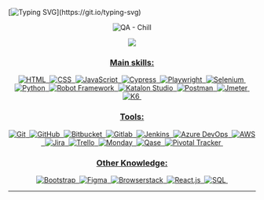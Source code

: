  
[![Typing SVG](https://readme-typing-svg.herokuapp.com/?color=99004a&size=35&center=true&vCenter=true&width=1000&lines=Hi+There,+My+name+is+Sylvia+Avelar+;I'm+a+Quality+Assurance+Analyst;+and+I'm+studying+Computer+Engineering+in+Portugal.)](https://git.io/typing-svg)



<div align="center">  

![QA - Chill](https://github.com/Syslab888/Syslab888/assets/80926658/5352e0f1-f728-4aa1-be13-bb4775c8748c)



<div align="center"> 
<a href="https://www.sylviaavelar.com/" target="_blank"><img src="https://img.shields.io/badge/-Personal Website-99004a?style=for-the-badge&logo=instagram&logoColor=white"</a>
</div> 
 
### Main skills:
![HTML](https://img.shields.io/badge/-HTML-0D1117?style=for-the-badge&logo=html5&labelColor=0D1117)&nbsp;
![CSS](https://img.shields.io/badge/-CSS-0D1117?style=for-the-badge&logo=CSS3&logoColor=1572B6&labelColor=0D1117)&nbsp;
![JavaScript](https://img.shields.io/badge/-JavaScript-0D1117?style=for-the-badge&logo=javascript&labelColor=0D1117&textColor=0D1117)&nbsp;
![Cypress](https://img.shields.io/badge/-Cypress-0D1117?style=for-the-badge&logo=cypress&labelColor=0D1117&textColor=0D1117)&nbsp;
![Playwright](https://img.shields.io/badge/-playwright-0D1117?style=for-the-badge&logo=playwright&logoColor=1572B6&labelColor=0D1117)&nbsp;
![Selenium](https://img.shields.io/badge/-selenium-0D1117?style=for-the-badge&logo=selenium&logoColor=1572B6&labelColor=0D1117)&nbsp;
![Python](https://img.shields.io/badge/-python-0D1117?style=for-the-badge&logo=python&logoColor=1572B6&labelColor=0D1117)&nbsp;
![Robot Framework](https://img.shields.io/badge/-Robot_Framework-0D1117?style=for-the-badge&logo=robot_framework&labelColor=0D1117&textColor=0D1117)&nbsp;
![Katalon Studio](https://img.shields.io/badge/-katalon_studio-0D1117?style=for-the-badge&logo=katalon_studio&labelColor=0D1117&textColor=0D1117)&nbsp;
![Postman](https://img.shields.io/badge/-Postman-0D1117?style=for-the-badge&logo=postman&labelColor=0D1117&textColor=0D1117)&nbsp;
![Jmeter](https://img.shields.io/badge/-Jmeter-0D1117?style=for-the-badge&logo=jmeter&labelColor=0D1117&textColor=0D1117)&nbsp;
![K6](https://img.shields.io/badge/-K6-0D1117?style=for-the-badge&logo=k6&labelColor=0D1117&textColor=0D1117)&nbsp;
 
### Tools:
![Git](https://img.shields.io/badge/-Git-0D1117?style=for-the-badge&logo=git&labelColor=0D1117)&nbsp;
![GitHub](https://img.shields.io/badge/-GitHub-0D1117?style=for-the-badge&logo=github&labelColor=0D1117)&nbsp;
![Bitbucket](https://img.shields.io/badge/-Bitbucket-0D1117?style=for-the-badge&logo=bitbucket&labelColor=0D1117)&nbsp;
![Gitlab](https://img.shields.io/badge/-Gitlab-0D1117?style=for-the-badge&logo=gitlab&labelColor=0D1117)&nbsp;
![Jenkins](https://img.shields.io/badge/-Jenkins-0D1117?style=for-the-badge&logo=jenkins&labelColor=0D1117)&nbsp;
![Azure DevOps](https://img.shields.io/badge/-Azure-0D1117?style=for-the-badge&logo=azure&labelColor=0D1117)&nbsp;
![AWS](https://img.shields.io/badge/-AWS-0D1117?style=for-the-badge&logo=aws&labelColor=0D1117)&nbsp;
![Jira](https://img.shields.io/badge/-Jira-0D1117?style=for-the-badge&logo=jira&labelColor=0D1117)&nbsp;
![Trello](https://img.shields.io/badge/-Trello-0D1117?style=for-the-badge&logo=trello&labelColor=0D1117)&nbsp;
![Monday](https://img.shields.io/badge/-Monday-0D1117?style=for-the-badge&logo=minday&labelColor=0D1117)&nbsp;
![Qase](https://img.shields.io/badge/-Qase-0D1117?style=for-the-badge&logo=qase&labelColor=0D1117)&nbsp;
![Pivotal Tracker](https://img.shields.io/badge/-Pivotal_tracker-0D1117?style=for-the-badge&logo=privotal_tracker&labelColor=0D1117)&nbsp;


 
### Other Knowledge: 
![Bootstrap](https://img.shields.io/badge/-bootstrap-0D1117?style=for-the-badge&logo=bootstrap&labelColor=0D1117)&nbsp;
![Figma](https://img.shields.io/badge/-figma-0D1117?style=for-the-badge&logo=figma&labelColor=0D1117)&nbsp;
![Browserstack](https://img.shields.io/badge/-Browserstack-0D1117?style=for-the-badge&logo=browserstack.js&labelColor=0D1117&textColor=0D1117)&nbsp;
![React.js](https://img.shields.io/badge/-React.js-0D1117?style=for-the-badge&logo=react&labelColor=0D1117)&nbsp;
![SQL](https://img.shields.io/badge/-SQL-0D1117?style=for-the-badge&logo=sql&labelColor=0D1117)&nbsp;

  

----
